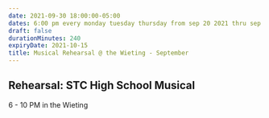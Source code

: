 ```yaml
---
date: 2021-09-30 18:00:00-05:00
dates: 6:00 pm every monday tuesday thursday from sep 20 2021 thru sep 30 2021
draft: false
durationMinutes: 240
expiryDate: 2021-10-15
title: Musical Rehearsal @ the Wieting - September
---
```


## Rehearsal: STC High School Musical 
6 - 10 PM in the Wieting